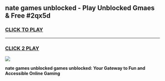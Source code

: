 
## nate games unblocked - Play Unblocked Gmaes & Free #2qx5d
<h3>
<a href="https://news.freeplayer.one?title=nate_games_unblocked&ref=26F">CLICK TO PLAY</a></h3>
<hr>

<h3>
<a href="https://news.freeplayer.one?title=nate_games_unblocked&ref=26F">CLICK 2 PLAY</a>
  
</h3>

<a href="https://news.freeplayer.one?title=nate_games_unblocked&ref=26F/"><img src="https://clearcache.store/games.png"></a>


**nate games unblocked games unblocked: Your Gateway to Fun and Accessible Online Gaming**
